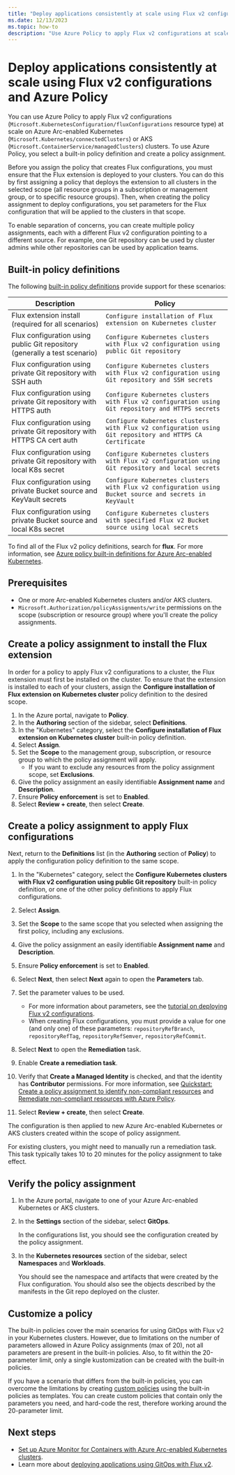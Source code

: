 ```yaml
---
title: "Deploy applications consistently at scale using Flux v2 configurations and Azure Policy"
ms.date: 12/13/2023
ms.topic: how-to
description: "Use Azure Policy to apply Flux v2 configurations at scale on Azure Arc-enabled Kubernetes or AKS clusters."
---
```


# Deploy applications consistently at scale using Flux v2 configurations and Azure Policy

You can use Azure Policy to apply Flux v2 configurations (`Microsoft.KubernetesConfiguration/fluxConfigurations` resource type) at scale on Azure Arc-enabled Kubernetes (`Microsoft.Kubernetes/connectedClusters`) or AKS (`Microsoft.ContainerService/managedClusters`) clusters. To use Azure Policy, you select a built-in policy definition and create a policy assignment.

Before you assign the policy that creates Flux configurations, you must ensure that the Flux extension is deployed to your clusters. You can do this by first assigning a policy that deploys the extension to all clusters in the selected scope (all resource groups in a subscription or management group, or to specific resource groups). Then, when creating the policy assignment to deploy configurations, you set parameters for the Flux configuration that will be applied to the clusters in that scope.

To enable separation of concerns, you can create multiple policy assignments, each with a different Flux v2 configuration pointing to a different source. For example, one Git repository can be used by cluster admins while other repositories can be used by application teams.

## Built-in policy definitions

The following [built-in policy definitions](policy-reference.md) provide support for these scenarios:

|Description  |Policy  |
|---------|---------|
|Flux extension install (required for all scenarios)     |  `Configure installation of Flux extension on Kubernetes cluster`       |
|Flux configuration using public Git repository (generally a test scenario)     | `Configure Kubernetes clusters with Flux v2 configuration using public Git repository`        |
|Flux configuration using private Git repository with SSH auth     | `Configure Kubernetes clusters with Flux v2 configuration using Git repository and SSH secrets`        |
|Flux configuration using private Git repository with HTTPS auth     | `Configure Kubernetes clusters with Flux v2 configuration using Git repository and HTTPS secrets`        |
|Flux configuration using private Git repository with HTTPS CA cert auth     | `Configure Kubernetes clusters with Flux v2 configuration using Git repository and HTTPS CA Certificate`        |
|Flux configuration using private Git repository with local K8s secret     |  `Configure Kubernetes clusters with Flux v2 configuration using Git repository and local secrets`       |
|Flux configuration using private Bucket source and KeyVault secrets     | `Configure Kubernetes clusters with Flux v2 configuration using Bucket source and secrets in KeyVault`      |
|Flux configuration using private Bucket source and local K8s secret     | `Configure Kubernetes clusters with specified Flux v2 Bucket source using local secrets`        |

To find all of the Flux v2 policy definitions, search for **flux**. For more information, see [Azure policy built-in definitions for Azure Arc-enabled Kubernetes](policy-reference.md).

## Prerequisites

* One or more Arc-enabled Kubernetes clusters and/or AKS clusters.
* `Microsoft.Authorization/policyAssignments/write` permissions on the scope (subscription or resource group) where you'll create the policy assignments.

## Create a policy assignment to install the Flux extension

In order for a policy to apply Flux v2 configurations to a cluster, the Flux extension must first be installed on the cluster. To ensure that the extension is installed to each of your clusters, assign the **Configure installation of Flux extension on Kubernetes cluster** policy definition to the desired scope.

1. In the Azure portal, navigate to **Policy**.
1. In the **Authoring** section of the sidebar, select **Definitions**.
1. In the "Kubernetes" category, select the **Configure installation of Flux extension on Kubernetes cluster** built-in policy definition.
1. Select **Assign**.
1. Set the **Scope** to the management group, subscription, or resource group to which the policy assignment will apply.
    * If you want to exclude any resources from the policy assignment scope, set **Exclusions**.
1. Give the policy assignment an easily identifiable **Assignment name** and **Description**.
1. Ensure **Policy enforcement** is set to **Enabled**.
1. Select **Review + create**, then select **Create**.

## Create a policy assignment to apply Flux configurations

Next, return to the **Definitions** list (in the **Authoring** section of **Policy**) to apply the configuration policy definition to the same scope.

1. In the "Kubernetes" category, select the **Configure Kubernetes clusters with Flux v2 configuration using public Git repository**
built-in policy definition, or one of the other policy definitions to apply Flux configurations.
1. Select **Assign**.
1. Set the **Scope** to the same scope that you selected when assigning the first policy, including any exclusions.
1. Give the policy assignment an easily identifiable **Assignment name** and **Description**.
1. Ensure **Policy enforcement** is set to **Enabled**.
1. Select **Next**, then select **Next** again to open the **Parameters** tab.
1. Set the parameter values to be used.
    * For more information about parameters, see the [tutorial on deploying Flux v2 configurations](./tutorial-use-gitops-flux2.md).
    * When creating Flux configurations, you must provide a value for one (and only one) of these parameters: `repositoryRefBranch`, `repositoryRefTag`, `repositoryRefSemver`, `repositoryRefCommit`.
1. Select **Next** to open the **Remediation** task.
1. Enable **Create a remediation task**.
1. Verify that **Create a Managed Identity** is checked, and that the identity has **Contributor** permissions. For more information, see [Quickstart: Create a policy assignment to identify non-compliant resources](/azure/governance/policy/assign-policy-portal) and [Remediate non-compliant resources with Azure Policy](/azure/governance/policy/how-to/remediate-resources).

1. Select **Review + create**, then select **Create**.

The configuration is then applied to new Azure Arc-enabled Kubernetes or AKS clusters created within the scope of policy assignment.

For existing clusters, you might need to manually run a remediation task. This task typically takes 10 to 20 minutes for the policy assignment to take effect.

## Verify the policy assignment

1. In the Azure portal, navigate to one of your Azure Arc-enabled Kubernetes or AKS clusters.
1. In the **Settings** section of the sidebar, select **GitOps**.

   In the configurations list, you should see the configuration created by the policy assignment.

1. In the **Kubernetes resources** section of the sidebar, select **Namespaces** and **Workloads**.

   You should see the namespace and artifacts that were created by the Flux configuration. You should also see the objects described by the manifests in the Git repo deployed on the cluster.

## Customize a policy

The built-in policies cover the main scenarios for using GitOps with Flux v2 in your Kubernetes clusters. However, due to limitations on the number of parameters allowed in Azure Policy assignments (max of 20), not all parameters are present in the built-in policies. Also, to fit within the 20-parameter limit, only a single kustomization can be created with the built-in policies.  

If you have a scenario that differs from the built-in policies, you can overcome the limitations by creating [custom policies](/azure/governance/policy/tutorials/create-custom-policy-definition) using the built-in policies as templates. You can create custom policies that contain only the parameters you need, and hard-code the rest, therefore working around the 20-parameter limit.

## Next steps

* [Set up Azure Monitor for Containers with Azure Arc-enabled Kubernetes clusters](/azure/azure-monitor/containers/container-insights-enable-arc-enabled-clusters).
* Learn more about [deploying applications using GitOps with Flux v2](tutorial-use-gitops-flux2.md).
